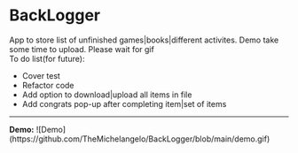 # BackLogger

App to store list of unfinished games|books|different activites. 
Demo take some time to upload. Please wait for gif
<br>
To do list(for future):
<ul>
  <li>Cover test</li>
  <li>Refactor code</li>
  <li>Add option to download|upload all items in file</li>
  <li>Add congrats pop-up after completing item|set of items</li>
</ul>
<hr>
<b> Demo:</b>
![Demo](https://github.com/TheMichelangelo/BackLogger/blob/main/demo.gif)
